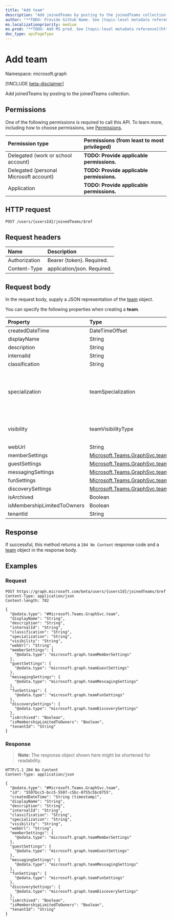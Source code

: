 ```yaml
---
title: "Add team"
description: "Add joinedTeams by posting to the joinedTeams collection."
author: "**TODO: Provide Github Name. See [topic-level metadata reference](https://msgo.azurewebsites.net/add/document/guidelines/metadata.html#topic-level-metadata)**"
ms.localizationpriority: medium
ms.prod: "**TODO: Add MS prod. See [topic-level metadata reference](https://msgo.azurewebsites.net/add/document/guidelines/metadata.html#topic-level-metadata)**"
doc_type: apiPageType
---
```


# Add team
Namespace: microsoft.graph

[!INCLUDE [beta-disclaimer](../../includes/beta-disclaimer.md)]

Add joinedTeams by posting to the joinedTeams collection.

## Permissions
One of the following permissions is required to call this API. To learn more, including how to choose permissions, see [Permissions](/graph/permissions-reference).

|Permission type|Permissions (from least to most privileged)|
|:---|:---|
|Delegated (work or school account)|**TODO: Provide applicable permissions.**|
|Delegated (personal Microsoft account)|**TODO: Provide applicable permissions.**|
|Application|**TODO: Provide applicable permissions.**|

## HTTP request

<!-- {
  "blockType": "ignored"
}
-->
``` http
POST /users/{usersId}/joinedTeams/$ref
```

## Request headers
|Name|Description|
|:---|:---|
|Authorization|Bearer {token}. Required.|
|Content-Type|application/json. Required.|

## Request body
In the request body, supply a JSON representation of the [team](../resources/team.md) object.

You can specify the following properties when creating a **team**.

|Property|Type|Description|
|:---|:---|:---|
|createdDateTime|DateTimeOffset|**TODO: Add Description** Optional.|
|displayName|String|**TODO: Add Description** Optional.|
|description|String|**TODO: Add Description** Optional.|
|internalId|String|**TODO: Add Description** Optional.|
|classification|String|**TODO: Add Description** Optional.|
|specialization|teamSpecialization|**TODO: Add Description**. The possible values are: `none`, `educationStandard`, `educationClass`, `educationProfessionalLearningCommunity`, `educationStaff`, `healthcareStandard`, `healthcareCareCoordination`, `unknownFutureValue`. Optional.|
|visibility|teamVisibilityType|**TODO: Add Description**. The possible values are: `private`, `public`, `hiddenMembership`, `unknownFutureValue`. Optional.|
|webUrl|String|**TODO: Add Description** Optional.|
|memberSettings|[Microsoft.Teams.GraphSvc.teamMemberSettings](../resources/teammembersettings.md)|**TODO: Add Description** Optional.|
|guestSettings|[Microsoft.Teams.GraphSvc.teamGuestSettings](../resources/teamguestsettings.md)|**TODO: Add Description** Optional.|
|messagingSettings|[Microsoft.Teams.GraphSvc.teamMessagingSettings](../resources/teammessagingsettings.md)|**TODO: Add Description** Optional.|
|funSettings|[Microsoft.Teams.GraphSvc.teamFunSettings](../resources/teamfunsettings.md)|**TODO: Add Description** Optional.|
|discoverySettings|[Microsoft.Teams.GraphSvc.teamDiscoverySettings](../resources/teamdiscoverysettings.md)|**TODO: Add Description** Optional.|
|isArchived|Boolean|**TODO: Add Description** Optional.|
|isMembershipLimitedToOwners|Boolean|**TODO: Add Description** Optional.|
|tenantId|String|**TODO: Add Description** Optional.|



## Response

If successful, this method returns a `204 No Content` response code and a [team](../resources/team.md) object in the response body.

## Examples

### Request
<!-- {
  "blockType": "request",
  "name": "create_team_from_teams"
}
-->
``` http
POST https://graph.microsoft.com/beta/users/{usersId}/joinedTeams/$ref
Content-Type: application/json
Content-length: 782

{
  "@odata.type": "#Microsoft.Teams.GraphSvc.team",
  "displayName": "String",
  "description": "String",
  "internalId": "String",
  "classification": "String",
  "specialization": "String",
  "visibility": "String",
  "webUrl": "String",
  "memberSettings": {
    "@odata.type": "microsoft.graph.teamMemberSettings"
  },
  "guestSettings": {
    "@odata.type": "microsoft.graph.teamGuestSettings"
  },
  "messagingSettings": {
    "@odata.type": "microsoft.graph.teamMessagingSettings"
  },
  "funSettings": {
    "@odata.type": "microsoft.graph.teamFunSettings"
  },
  "discoverySettings": {
    "@odata.type": "microsoft.graph.teamDiscoverySettings"
  },
  "isArchived": "Boolean",
  "isMembershipLimitedToOwners": "Boolean",
  "tenantId": "String"
}
```


### Response
>**Note:** The response object shown here might be shortened for readability.
<!-- {
  "blockType": "response",
  "truncated": true,
  "@odata.type": "Microsoft.Teams.GraphSvc.team"
}
-->
``` http
HTTP/1.1 204 No Content
Content-Type: application/json

{
  "@odata.type": "#Microsoft.Teams.GraphSvc.team",
  "id": "5507bcc5-bcc5-5507-c5bc-0755c5bc0755",
  "createdDateTime": "String (timestamp)",
  "displayName": "String",
  "description": "String",
  "internalId": "String",
  "classification": "String",
  "specialization": "String",
  "visibility": "String",
  "webUrl": "String",
  "memberSettings": {
    "@odata.type": "microsoft.graph.teamMemberSettings"
  },
  "guestSettings": {
    "@odata.type": "microsoft.graph.teamGuestSettings"
  },
  "messagingSettings": {
    "@odata.type": "microsoft.graph.teamMessagingSettings"
  },
  "funSettings": {
    "@odata.type": "microsoft.graph.teamFunSettings"
  },
  "discoverySettings": {
    "@odata.type": "microsoft.graph.teamDiscoverySettings"
  },
  "isArchived": "Boolean",
  "isMembershipLimitedToOwners": "Boolean",
  "tenantId": "String"
}
```

